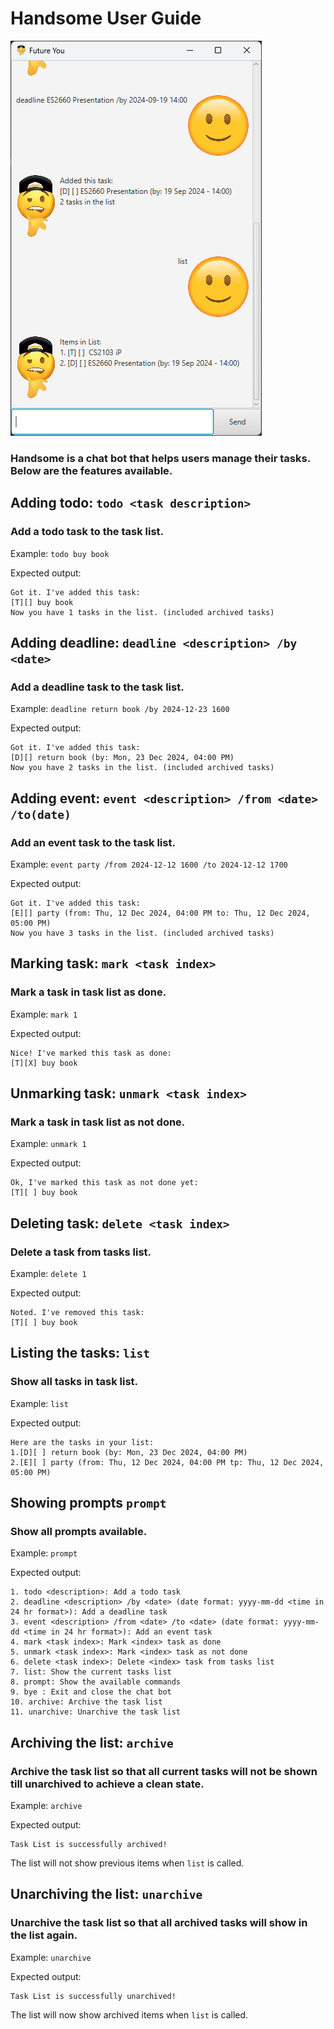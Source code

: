 # Handsome User Guide

![Ui picture](./Ui.png)

### Handsome is a chat bot that helps users manage their tasks. Below are the features available.

## Adding todo: ```todo <task description>```

### Add a todo task to the task list.

Example: `todo buy book`

Expected output: 
```
Got it. I've added this task:
[T][] buy book
Now you have 1 tasks in the list. (included archived tasks) 
```

## Adding deadline: ```deadline <description> /by <date>```

### Add a deadline task to the task list.

Example: `deadline return book /by 2024-12-23 1600`

Expected output:
```
Got it. I've added this task:
[D][] return book (by: Mon, 23 Dec 2024, 04:00 PM)
Now you have 2 tasks in the list. (included archived tasks) 
```

## Adding event: ```event <description> /from <date> /to(date)```

### Add an event task to the task list.

Example: `event party /from 2024-12-12 1600 /to 2024-12-12 1700`

Expected output:
```
Got it. I've added this task:
[E][] party (from: Thu, 12 Dec 2024, 04:00 PM to: Thu, 12 Dec 2024, 05:00 PM)
Now you have 3 tasks in the list. (included archived tasks) 
```

## Marking task: ```mark <task index>```

### Mark a task in task list as done.

Example: `mark 1`

Expected output:
```
Nice! I've marked this task as done:
[T][X] buy book
```

## Unmarking task: ```unmark <task index>```

### Mark a task in task list as not done.

Example: `unmark 1`

Expected output:
```
Ok, I've marked this task as not done yet:
[T][ ] buy book
```

## Deleting task: ```delete <task index>```

### Delete a task from tasks list.

Example: `delete 1`

Expected output:
```
Noted. I've removed this task:
[T][ ] buy book
```

## Listing the tasks: ```list```

### Show all tasks in task list.

Example: `list`

Expected output:
```
Here are the tasks in your list:
1.[D][ ] return book (by: Mon, 23 Dec 2024, 04:00 PM)
2.[E][ ] party (from: Thu, 12 Dec 2024, 04:00 PM tp: Thu, 12 Dec 2024, 05:00 PM)
```

## Showing prompts ```prompt```

### Show all prompts available.

Example: `prompt`

Expected output:
```
1. todo <description>: Add a todo task
2. deadline <description> /by <date> (date format: yyyy-mm-dd <time in 24 hr format>): Add a deadline task
3. event <description> /from <date> /to <date> (date format: yyyy-mm-dd <time in 24 hr format>): Add an event task
4. mark <task index>: Mark <index> task as done
5. unmark <task index>: Mark <index> task as not done
6. delete <task index>: Delete <index> task from tasks list
7. list: Show the current tasks list
8. prompt: Show the available commands
9. bye : Exit and close the chat bot
10. archive: Archive the task list
11. unarchive: Unarchive the task list
```

## Archiving the list: ```archive```

### Archive the task list so that all current tasks will not be shown till unarchived to achieve a clean state.

Example: `archive`

Expected output:
```
Task List is successfully archived!
```
The list will not show previous items when ```list``` is called.

## Unarchiving the list: ```unarchive```

### Unarchive the task list so that all archived tasks will show in the list again. 

Example: `unarchive`

Expected output:
```
Task List is successfully unarchived!
```
The list will now show archived items when ```list``` is called.
